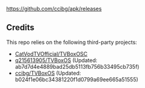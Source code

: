 https://github.com/ccibg/apk/releases

## Credits
This repo relies on the following third-party projects:
- [CatVodTVOfficial/TVBoxOSC](https://github.com/CatVodTVOfficial/TVBoxOSC)
- [q215613905/TVBoxOS](https://github.com/q215613905/TVBoxOS) (Updated: ab7d7d4e4889bad25db5113fb756b33495cb735f)
- [ccibg/TVBoxOS](https://github.com/takagen99/Box) (Updated: b024f1e06bc34381220f1d0799a69ee665a51555)
